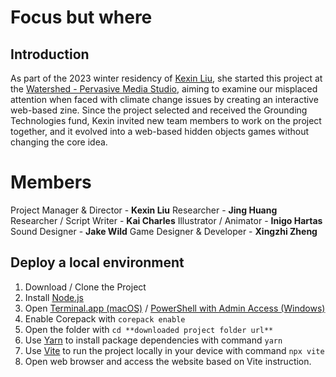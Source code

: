 # Focus but where

## Introduction

As part of the 2023 winter residency of [Kexin Liu](https://www.watershed.co.uk/studio/residents/kexin-liu), she started this project at the [Watershed - Pervasive Media Studio](https://www.watershed.co.uk/studio/), aiming to examine our misplaced attention when faced with climate change issues by creating an interactive web-based zine. Since the project selected and received the Grounding Technologies fund, Kexin invited new team members to work on the project together, and it evolved into a web-based hidden objects games without changing the core idea.

# Members

Project Manager & Director - **Kexin Liu**
Researcher - **Jing Huang**
Researcher / Script Writer - **Kai Charles**
Illustrator / Animator - **Inigo Hartas**
Sound Designer - **Jake Wild**
Game Designer & Developer - **Xingzhi Zheng**

## Deploy a local environment

1. Download / Clone the Project
2. Install [Node.js](https://nodejs.org/en)
3. Open [Terminal.app (macOS)](https://support.apple.com/en-gb/guide/terminal/trmld4c92d55/mac) / [PowerShell with Admin Access (Windows)](https://learn.microsoft.com/en-us/powershell/scripting/overview?view=powershell-7.3)
4. Enable Corepack with `corepack enable`
5. Open the folder with `cd **downloaded project folder url**`
6. Use [Yarn](https://yarnpkg.com/) to install package dependencies with command `yarn`
7. Use [Vite](https://vitejs.dev/) to run the project locally in your device with command `npx vite`
8. Open web browser and access the website based on Vite instruction.
